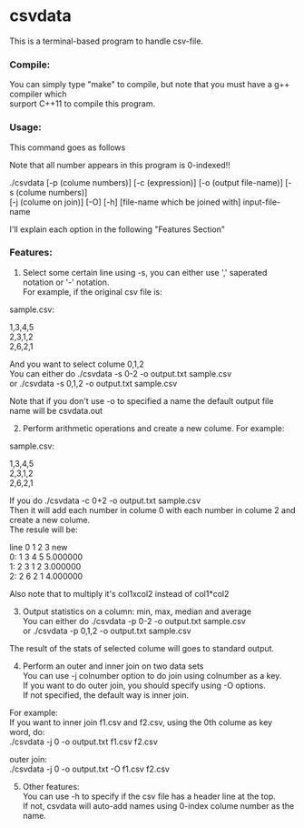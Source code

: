 # csvdata
This is a terminal-based program to handle csv-file.

### Compile:
You can simply type "make" to compile, but note that you must have a g++ compiler which<br>
surport C++11 to compile this program.

### Usage:
This command goes as follows

Note that all number appears in this program is 0-indexed!!

./csvdata [-p (colume numbers)] [-c (expression)] [-o (output file-name)] [-s (colume numbers)] <br>
             [-j (colume on join)] [-O] [-h] [file-name which be joined with] input-file-name<br>
             
I'll explain each option in the following "Features Section"            

### Features:
1. Select some certain line using -s, you can either use ',' saperated notation or '-' notation.<br>
For example, if the original csv file is:

sample.csv:

1,3,4,5  <br>
2,3,1,2  <br>
2,6,2,1  <br>

And you want to select colume 0,1,2<br>
You can either do ./csvdata -s 0-2 -o output.txt sample.csv<br>
               or ./csvdata -s 0,1,2 -o output.txt sample.csv<br>
  
Note that if you don't use -o to specified a name the default output file name will be csvdata.out

2. Perform arithmetic operations and create a new colume.
For example:<br>

sample.csv:

1,3,4,5  <br>
2,3,1,2  <br>
2,6,2,1  <br>

If you do ./csvdata -c 0+2 -o output.txt sample.csv<br>
Then it will add each number in colume 0 with each number in colume 2 and create a new colume.<br>
The resule will be:

line   0      1      2      3    new<br>
0:     1      3      4      5  5.000000<br>
1:     2      3      1      2  3.000000<br>
2:     2      6      2      1  4.000000<br>

Also note that to multiply it's col1xcol2 instead of col1*col2

3. Output statistics on a column: min, max, median and average<br>
You can either do ./csvdata -p 0-2 -o output.txt sample.csv<br>
               or ./csvdata -p 0,1,2 -o output.txt sample.csv<br>

The result of the stats of selected colume will goes to standard output.

4. Perform an outer and inner join on two data sets<br>
You can use -j colnumber option to do join using colnumber as a key.<br>
If you want to do outer join, you should specify using -O options.<br>
If not specified, the default way is inner join.<br>

For example:<br>
If you want to inner join f1.csv and f2.csv, using the 0th colume as key word, do:<br>
./csvdata -j 0 -o output.txt f1.csv f2.csv<br>

outer join:<br>
./csvdata -j 0 -o output.txt -O f1.csv f2.csv

5. Other features:<br>
You can use -h to specify if the csv file has a header line at the top.<br>
If not, csvdata will auto-add names using 0-index colume number as the name.<br>



